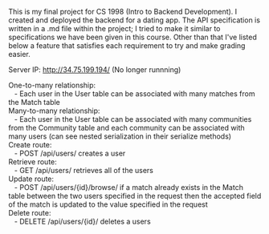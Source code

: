 This is my final project for CS 1998 (Intro to Backend Development). I
created and deployed the backend for a dating app. The API specification
is written in a .md file within the project; I tried to make it similar to
specifications we have been given in this course. Other than that I've
listed below a feature that satisfies each requirement to try and make
grading easier.

Server IP: http://34.75.199.194/ (No longer runnning)

One-to-many relationship:  
    &nbsp;&nbsp;&nbsp;- Each user in the User table can be associated with many matches from the Match table  
Many-to-many relationship:  
    &nbsp;&nbsp;&nbsp;- Each user in the User table can be associated with many communities from the Community table and each community can be associated with many users (can see nested serialization in their serialize methods)  
Create route:  
    &nbsp;&nbsp;&nbsp;- POST /api/users/ creates a user  
Retrieve route:  
    &nbsp;&nbsp;&nbsp;- GET /api/users/ retrieves all of the users  
Update route:  
    &nbsp;&nbsp;&nbsp;- POST /api/users/{id}/browse/ if a match already exists in the Match table between the two users specified in the request then the accepted field of the match is updated to the value specified in the request  
Delete route:  
    &nbsp;&nbsp;&nbsp;- DELETE /api/users/{id}/ deletes a users

